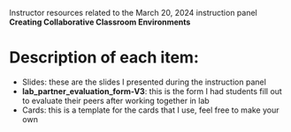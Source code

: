 Instructor resources related to the March 20, 2024 instruction panel **Creating Collaborative Classroom Environments**

# Description of each item:
- Slides: these are the slides I presented during the instruction panel
- **lab_partner_evaluation_form-V3**: this is the form I had students fill out to evaluate their peers after working together in lab
- Cards: this is a template for the cards that I use, feel free to make your own
